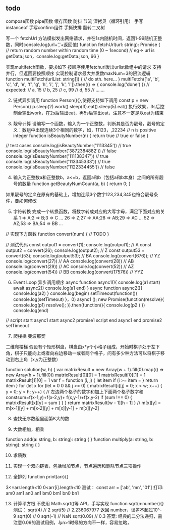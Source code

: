 
## todo
compose函数
pipe函数
缓存函数
防抖
节流
深拷贝（循环引用）
手写instanceof
手写confirm组件
手撕快排
翻转二叉树



        
 写一个 fetchUrl 方法模拟发出网络请求，并在1s内随机时间，返回1-99随机正整数，同时console.log(url+','+返回值)
function fetchUrl(url: string): Promise<number> {
// return random number within random time (0 ~ 1second) 
// eg-> url is getData.json，console.log:getData.json, 66
}

实现multifetch函数，要求如下
按顺序使用fetchurl发出urlist数组中的请求
支持并行，但返回要按照顺序
实现控制请求最大并发数maxNum=3的限流逻辑
function multiFetch(urlList: string[]) { 
    // do sth. here...
}
multiFetch(['a', 'b', 'c', 'd', 'e', 'f', 'g', 'h', 'i', 'j', 'k', 'l']).then(() => { console.log('done')
})
// expected:
// a, 15
// b, 25
// c, 99
// d, 55
// .......







2. 链式异步调用
 function Person(){},使得支持如下调用
  const p = new Person()
p.sleep(2).work().sleep(3).eat().sleep(5).eat()
执行效果，3s后控制台输出work，在2s后输出eat，再5s后输出eat，注意不一定是以eat为结束

3. 靓号计算
请编写一个函数，输入为一个正整数，判断其是否为靓号，靓号的定义：数组中出现连续3个相同的数字，如，11123，,22234
// n is positive integer
function isBeautyNumber(n) 
{ return true // true or false
}

// test cases
console.log(isBeautyNumber('1113345')) // true
console.log(isBeautyNumber('3872384882')) // false 
console.log(isBeautyNumber('111138347')) // true
console.log(isBeautyNumber('113345333')) // true 
console.log(isBeautyNumber('1122334455')) // false


4. 输入为正整数a和正整数b，a<=b，返回a和b（包括a和b本身）之间的所有靓号的数量
function getBeautyNumCount(a, b) {
return 0; }

如果靓号的定义在原有的基础上，增加连续3个数字123,234,345也符合靓号条件，要如何修改



5. 字符转换
完成一个转换函数，将数字转成对应的大写字母，满足下面对应的关系
1 => A;2 => B;3 => C
...
26 => Z;27 => AA;28 => AB;29 => AC ...
52 => AZ;53 => BA;54 => BB
...


// 实现下方函数 
function convert(num) { // TODO
}


// 测试代码
const output1 = convert(1);
console.log(output1); // A 
const output2 = convert(26);
console.log(output2); // Z
const output53 = convert(53); 
console.log(output53); // BA 
console.log(convert(676)); // YZ 
console.log(convert(27)) // AA 
console.log(convert(28)) // AB 
console.log(convert(29)) // AC 
console.log(convert(52)) // AZ 
console.log(convert(54)) // BB 
console.log(convert(17576)) // YYZ

     
6. Event Loop 异步调用顺序
async function async1(){ console.log(a1 start) await async2() console.log(a1 end)
}
async function async2(){ console.log(a2)
}
console.log(begin) setTimeout(function(){
console.log(setTimeout) }，0) async1
();
new Promise(function(resolve){ console.log(p1)
resolve();
   }).then(function(){ console.log(p2 )
}) console.log(end)

// 
script start async1 start async2 promise1 script end async1 end promise2 setTimeout



    
7. 爬楼梯 斐波那契

二维爬楼梯
假设有个矩形棋盘，棋盘由x*y个小格子组成，开始时棋子处于左下角，棋子只能向上或者向右边移动一或者两个格子，问有多少种方法可以将棋子移动到右上角（x,y为正整数）


function solution(w, h) { var matrixResult = new Array(w + 1).fill(0).map(() => new Array(h + 1).fill(0))
matrixResult[0][0] = 1 matrixResult[0][1] = 1 matrixResult[1][0] = 1
var f = function (i, j) {
  let item
  if (i >=
    item =
  } return
item
}
for (let x
for (let
= 0
0 && j >= 0) {
matrixResult[i][j]
= 0; x < w; x++) { y = 0; y < h; y++) {
// 左边两个格子的数字和加上下面两个格子数字和 
constsum=f(x-1,y)+f(x-2,y)+ f(x,y-1)+f(x,y-2) if (sum !== 0) {
matrixResult[x][y] = sum }
} }
return matrixResult[w - 1][h - 1] }
// m[x][y] = m[x-1][y] + m[x-2][y] + m[x][y-1] + m[x][y-2]

8. 查找无序数组里面第K大的数

9. 大数相加，相乘

function add(a: string, b: string): string { }
function multiply(a: string, b: string): string { }


10. 求质数

11. 实现一个双向链表，包括增加节点，节点遍历和删除节点三项操作

12. 全排列
function print(arr){}
   
3<=arr.length<10 0<arr[i].length<10 
测试：
const arr = ['ab', 'mn', '01'] 打印: am0 am1 an0 an1 bm0 bm1 bn0 bn1


13. 计算平方根
不使用 Math.sqrt()等 API，手写实现 function sqrt(n:number){} 
测试：
sqrt(4) // 2
sqrt(5) // 2.236067977 返回 number，误差不超过10^-
9 sqrt(0) // 0 sqrt(-1) // NaN sqrt(0.09) // 0.3
答案:
经典的二分法递归，需注意0.09的测试用例，与n>1时候的方向不一样，容易忽略，

